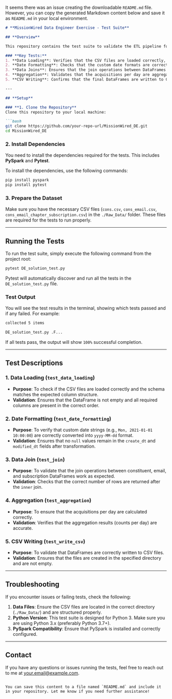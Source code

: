 It seems there was an issue creating the downloadable `README.md` file. However, you can copy the generated Markdown content below and save it as `README.md` in your local environment.

```markdown
# **MissionWired Data Engineer Exercise - Test Suite**

## **Overview**

This repository contains the test suite to validate the ETL pipeline for the MissionWired Data Engineer exercise. The tests are written using **Pytest** and are designed to ensure that the different stages of the ETL process (Extraction, Transformation, Loading) work correctly.

### **Key Tests:**
1. **Data Loading**: Verifies that the CSV files are loaded correctly, and the schema matches the expected structure.
2. **Date Formatting**: Checks that the custom date formats are correctly transformed to the `yyyy-MM-dd` format.
3. **Data Joins**: Ensures that the join operations between DataFrames are performed correctly.
4. **Aggregation**: Validates that the acquisitions per day are aggregated accurately.
5. **CSV Writing**: Confirms that the final DataFrames are written to CSV files as expected.

---

## **Setup**

### **1. Clone the Repository**
Clone this repository to your local machine:

```bash
git clone https://github.com/your-repo-url/MissionWired_DE.git
cd MissionWired_DE
```

### **2. Install Dependencies**

You need to install the dependencies required for the tests. This includes **PySpark** and **Pytest**.

To install the dependencies, use the following commands:

```bash
pip install pyspark
pip install pytest
```

### **3. Prepare the Dataset**

Make sure you have the necessary CSV files (`cons.csv`, `cons_email.csv`, `cons_email_chapter_subscription.csv`) in the `./Raw_Data/` folder. These files are required for the tests to run properly.

---

## **Running the Tests**

To run the test suite, simply execute the following command from the project root:

```bash
pytest DE_solution_test.py
```

Pytest will automatically discover and run all the tests in the `DE_solution_test.py` file.

### **Test Output**

You will see the test results in the terminal, showing which tests passed and if any failed. For example:

```bash
collected 5 items

DE_solution_test.py .F...                                                                                                               [100%]
```

If all tests pass, the output will show `100%` successful completion.

---

## **Test Descriptions**

### **1. Data Loading (`test_data_loading`)**
- **Purpose**: To check if the CSV files are loaded correctly and the schema matches the expected column structure.
- **Validation**: Ensures that the DataFrame is not empty and all required columns are present in the correct order.

### **2. Date Formatting (`test_date_formatting`)**
- **Purpose**: To verify that custom date strings (e.g., `Mon, 2021-01-01 10:00:00`) are correctly converted into `yyyy-MM-dd` format.
- **Validation**: Ensures that no `null` values remain in the `create_dt` and `modified_dt` fields after transformation.

### **3. Data Join (`test_join`)**
- **Purpose**: To validate that the join operations between constituent, email, and subscription DataFrames work as expected.
- **Validation**: Checks that the correct number of rows are returned after the `inner` join.

### **4. Aggregation (`test_aggregation`)**
- **Purpose**: To ensure that the acquisitions per day are calculated correctly.
- **Validation**: Verifies that the aggregation results (counts per day) are accurate.

### **5. CSV Writing (`test_write_csv`)**
- **Purpose**: To validate that DataFrames are correctly written to CSV files.
- **Validation**: Ensures that the files are created in the specified directory and are not empty.

---

## **Troubleshooting**

If you encounter issues or failing tests, check the following:
1. **Data Files**: Ensure the CSV files are located in the correct directory (`./Raw_Data/`) and are structured properly.
2. **Python Version**: This test suite is designed for Python 3. Make sure you are using Python 3.x (preferably Python 3.7+).
3. **PySpark Compatibility**: Ensure that PySpark is installed and correctly configured.

---

## **Contact**

If you have any questions or issues running the tests, feel free to reach out to me at [your.email@example.com](mailto:your.email@example.com).
```

You can save this content to a file named `README.md` and include it in your repository. Let me know if you need further assistance!